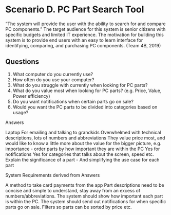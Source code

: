 # Scenario D. PC Part Search Tool

“The system will provide the user with the ability to search for and compare PC components.” 
The target audience for this system is senior citizens with specific budgets and limited IT experience. The motivation for building this system is to provide end users with an easy to learn interface for identifying, comparing, and purchasing PC components.  (Team 4B, 2019)

## Questions

1. What computer do you currently use?
2. How often do you use your computer?
3. What do you struggle with currently when looking for PC parts?
4. What do you value most when looking for PC parts? (e.g. Price, Value, Power efficiency)
5. Do you want notifications when certain parts go on sale?
6. Would you want the PC parts to be divided into categories based on usage?

Answers

  Laptop
  For emailing and talking to grandkids
  Overwhelmed with technical descriptions, lots of numbers and abbreviations
  They value price most, and would like to know a little more about the value for the bigger picture, e.g. importance - order parts by how important they are within the PC
  Yes for notifications
  Yes for categories that talks about the screen, speed etc. Explain the significance of a part - And simplifying the use case for each part


System Requirements derived from Answers

  A method to take card payments from the app
  Part descriptions need to be concise and simple to understand, stay away from an excess of numbers/abbreviations. 
  The system should show how important each part is within the PC.
  The system should send out notifications for when specific parts go on sale.
  Filters so parts can be sorted by price etc.




